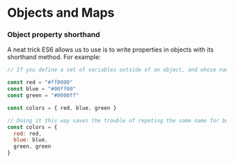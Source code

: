 # Objects and Maps

### Object property shorthand

A neat trick ES6 allows us to use is to write properties in objects with its shorthand method. For example:

```js
// If you define a set of variables outside of an object, and whose names are the same as the names of the keys you specify inside the object, then you can just write it like this:

const red = "#ff0000"
const blue = "#00ff00"
const green = "#0000ff"

const colors = { red, blue, green }

// Doing it this way saves the trouble of repeting the same name for both keys and values.
const colors = {
  red: red,
  blue: blue,
  green, green
}
```

